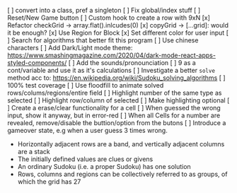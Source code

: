 [ ] convert into a class, pref a singleton
[ ] Fix global/index stuff
[ ] Reset/New Game button
[ ] Custom hook to create a row with 9xN
[x] Refactor checkGrid -> array.flat().inlcudes(0)
[x] copyGrid -> [...grid]: would it be enough?
[x] Use Region for Block
[x] Set different color for user input
[ ] Search for algorithms that better fit this program
[ ] Use chinese characters
[ ] Add Dark/Light mode theme: https://www.smashingmagazine.com/2020/04/dark-mode-react-apps-styled-components/
[ ] Add the sounds/pronounciation
[ ] 9 as a cont/variable and use it as it's calculations
[ ] Investigate a better `solve` method acc to: https://en.wikipedia.org/wiki/Sudoku_solving_algorithms
[ ] 100% test coverage
[ ] Use floodfill to animate solved rows/colums/regions/entire field
[ ] Highlight number of the same type as selected
[ ] Highlight row/column of selected
[ ] Make highlighting optional
[ ] Create a erase/clear functionality for a cell
[ ] When guessed the wrong input, show it anyway, but in error-red
[ ] When all Cells for a number are revealed, remove/disable the buttion/option from the butons
[ ] Introduce a gameover state, e.g when a user guess 3 times wrong.

-   Horizontally adjacent rows are a band, and vertically adjacent columns are a stack
-   The initially defined values are clues or givens
-   An ordinary Sudoku (i.e. a proper Sudoku) has one solution
-   Rows, columns and regions can be collectively referred to as groups, of which the grid has 27
